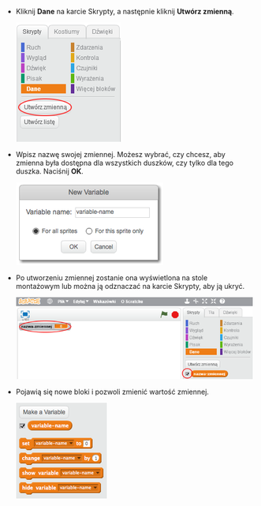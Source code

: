 + Kliknij **Dane** na karcie Skrypty, a następnie kliknij **Utwórz zmienną**.
    
    ![Bloki danych](images/data-blocks.png)

+ Wpisz nazwę swojej zmiennej. Możesz wybrać, czy chcesz, aby zmienna była dostępna dla wszystkich duszków, czy tylko dla tego duszka. Naciśnij **OK**.
    
    ![Utwórz zmienną](images/create-variable.png)

+ Po utworzeniu zmiennej zostanie ona wyświetlona na stole montażowym lub można ją odznaczać na karcie Skrypty, aby ją ukryć.
    
    ![Zmienne bloki](images/variable-show.png)

+ Pojawią się nowe bloki i pozwoli zmienić wartość zmiennej.
    
    ![Zmienne bloki](images/variable-blocks.png)